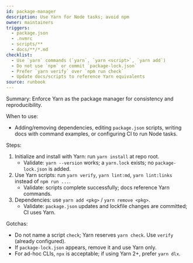 ```yaml
---
id: package-manager
description: Use Yarn for Node tasks; avoid npm
owner: maintainers
triggers:
  - package.json
  - .nvmrc
  - scripts/**
  - docs/**/*.md
checklist:
  - Use `yarn` commands (`yarn`, `yarn <script>`, `yarn add`)
  - Do not use `npm` or commit `package-lock.json`
  - Prefer `yarn verify` over `npm run check`
  - Update docs/scripts to reference Yarn equivalents
source: runbook
---
```


Summary: Enforce Yarn as the package manager for consistency and reproducibility.

When to use:

- Adding/removing dependencies, editing `package.json` scripts, writing docs with command examples, or configuring CI to run Node tasks.

Steps:

1. Initialize and install with Yarn: run `yarn install` at repo root.
   - Validate: `yarn --version` works; a `yarn.lock` exists; no `package-lock.json` is added.
2. Use Yarn scripts: run `yarn verify`, `yarn lint:md`, `yarn lint:links` instead of `npm run ...`.
   - Validate: scripts complete successfully; docs reference Yarn commands.
3. Dependencies: use `yarn add <pkg>` / `yarn remove <pkg>`.
   - Validate: `package.json` updates and lockfile changes are committed; CI uses Yarn.

Gotchas:

- Do not name a script `check`; Yarn reserves `yarn check`. Use `verify` (already configured).
- If `package-lock.json` appears, remove it and use Yarn only.
- For ad-hoc CLIs, `npx` is acceptable; if using Yarn 2+, prefer `yarn dlx`.
